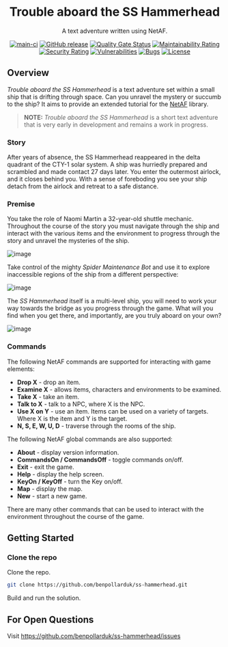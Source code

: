 <div align="center">

# Trouble aboard the SS Hammerhead
A text adventure written using NetAF.

[![main-ci](https://github.com/benpollarduk/ss-hammerhead/actions/workflows/main-ci.yml/badge.svg)](https://github.com/benpollarduk/ss-hammerhead/actions/workflows/main-ci.yml)
[![GitHub release](https://img.shields.io/github/release/benpollarduk/ss-hammerhead.svg)](https://github.com/benpollarduk/ss-hammerhead/releases)
[![Quality Gate Status](https://sonarcloud.io/api/project_badges/measure?project=benpollarduk_SSHammerhead&metric=alert_status)](https://sonarcloud.io/summary/new_code?id=benpollarduk_SSHammerhead)
[![Maintainability Rating](https://sonarcloud.io/api/project_badges/measure?project=benpollarduk_SSHammerhead&metric=sqale_rating)](https://sonarcloud.io/summary/new_code?id=benpollarduk_SSHammerhead)
[![Security Rating](https://sonarcloud.io/api/project_badges/measure?project=benpollarduk_SSHammerhead&metric=security_rating)](https://sonarcloud.io/summary/new_code?id=benpollarduk_SSHammerhead)
[![Vulnerabilities](https://sonarcloud.io/api/project_badges/measure?project=benpollarduk_SSHammerhead&metric=vulnerabilities)](https://sonarcloud.io/summary/new_code?id=benpollarduk_SSHammerhead)
[![Bugs](https://sonarcloud.io/api/project_badges/measure?project=benpollarduk_SSHammerhead&metric=bugs)](https://sonarcloud.io/summary/new_code?id=benpollarduk_SSHammerhead)
[![License](https://img.shields.io/github/license/benpollarduk/ss-hammerhead.svg)](https://opensource.org/licenses/MIT)

</div>

## Overview
*Trouble aboard the SS Hammerhead* is a text adventure set within a small ship that is drifting through space. Can you unravel the mystery or succumb to the ship? It aims to provide an extended tutorial for the [NetAF](https://github.com/benpollarduk/netaf) library.

> **NOTE:** *Trouble aboard the SS Hammerhead* is a short text adventure that is very early in development and remains a work in progress.

### Story
After years of absence, the SS Hammerhead reappeared in the delta quadrant of the CTY-1 solar system. A ship was hurriedly prepared and scrambled and made contact 27 days later.
You enter the outermost airlock, and it closes behind you. With a sense of foreboding you see your ship detach from the airlock and retreat to a safe distance.

### Premise
You take the role of Naomi Martin a 32-year-old shuttle mechanic. Throughout the course of the story you must navigate through the ship and interact with the various items and the environment
to progress through the story and unravel the mysteries of the ship.

![image](https://github.com/user-attachments/assets/79b3b6cd-7ecd-4d4e-a2b8-47a6f2b06732)

Take control of the mighty *Spider Maintenance Bot* and use it to explore inaccessible regions of the ship from a different perspective:

![image](https://github.com/user-attachments/assets/429e50d4-57ba-4c51-9126-bf06a11cb629)

The *SS Hammerhead* itself is a multi-level ship, you will need to work your way towards the bridge as you progress through the game. What will you find when you get there, and importantly,
are you truly aboard on your own?

![image](https://github.com/user-attachments/assets/a244495a-dc2f-4196-b95b-eb3935c9770e)

### Commands
The following NetAF commands are supported for interacting with game elements:
* **Drop X** - drop an item.
* **Examine X** - allows items, characters and environments to be examined.
* **Take X** - take an item.
* **Talk to X** - talk to a NPC, where X is the NPC.
* **Use X on Y** - use an item. Items can be used on a variety of targets. Where X is the item and Y is the target.
* **N, S, E, W, U, D** - traverse through the rooms of the ship.

The following NetAF global commands are also supported:
* **About** - display version information.
* **CommandsOn / CommandsOff** - toggle commands on/off.
* **Exit** - exit the game.
* **Help** - display the help screen.
* **KeyOn / KeyOff** - turn the Key on/off.
* **Map** - display the map.
* **New** - start a new game.

There are many other commands that can be used to interact with the environment throughout the course of the game.

## Getting Started

### Clone the repo
Clone the repo.
```bash
git clone https://github.com/benpollarduk/ss-hammerhead.git
```
Build and run the solution.

## For Open Questions
Visit https://github.com/benpollarduk/ss-hammerhead/issues
